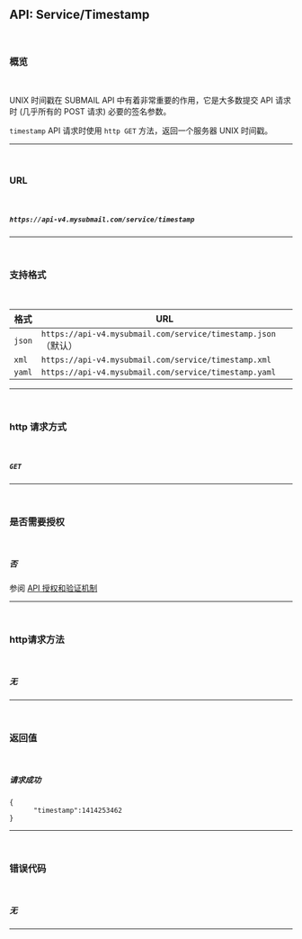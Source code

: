 ## API: Service/Timestamp

<br>

### **概览**

<br>

UNIX 时间戳在 SUBMAIL API 中有着非常重要的作用，它是大多数提交 API 请求时 (几乎所有的 POST 请求) 必要的签名参数。

`timestamp` API 请求时使用 `http GET` 方法，返回一个服务器 UNIX 时间戳。

---

<br>

### **URL**

<br>

##### `https://api-v4.mysubmail.com/service/timestamp`

---

<br>

### **支持格式**

<br>

| 格式   | URL                                                          |
| ------ | ------------------------------------------------------------ |
| `json` | `https://api-v4.mysubmail.com/service/timestamp.json`（默认） |
| `xml`  | `https://api-v4.mysubmail.com/service/timestamp.xml`         |
| `yaml` | `https://api-v4.mysubmail.com/service/timestamp.yaml`        |

------

<br>

### **http 请求方式**

<br>

##### **`GET`**

---

<br>

### **是否需要授权**

<br>

##### **否**

参阅 [API 授权和验证机制](https://www.mysubmail.com/documents/Xi096)

---

<br>

### **http请求方法**

<br>

##### **无**

---

  <br>

### **返回值**

<br>



##### 请求成功


```
{
      "timestamp":1414253462
}
```



------

<br>

### **错误代码**

<br>

##### 无

---